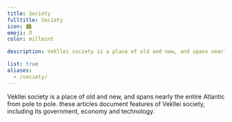 ```yaml
---
title: Society
fulltitle: Society
icon: 🏙️
emoji: Π
color: millmint

description: Vekllei society is a place of old and new, and spans nearly the entire Atlantic from pole to pole.

list: true
aliases:
  - /society/
---
```

Vekllei society is a place of old and new, and spans nearly the entire Atlantic from pole to pole. these articles document features of Vekllei society, including its government, economy and technology.